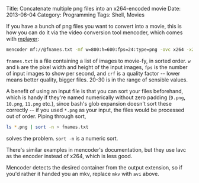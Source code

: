 Title: Concatenate multiple png files into an x264-encoded movie
Date: 2013-06-04
Category: Programming
Tags: Shell, Movies

If you have a bunch of png files you want to convert into a movie, this is how you can do it via the video conversion tool mencoder, which comes with [mplayer](http://www.mplayerhq.hu):

```bash
mencoder mf://@fnames.txt -mf w=800:h=600:fps=24:type=png -ovc x264 -x264encopts crf=20 -oac copy -o output.avi
```

`fnames.txt` is a file containing a list of images to movie-fy, in sorted order. `w` and `h` are the pixel width and height of the input images, `fps` is the number of input images to show per second, and `crf` is a quality factor -- lower means better quality, bigger files. 20-30 is in the range of sensible values.

A benefit of using an input file is that you can sort your files beforehand, which is handy if they're named numerically without zero padding (`9.png`, `10.png`, `11.png` etc.), since bash's glob expansion doesn't sort these correctly -- if you used `*.png` as your input, the files would be processed out of order. Piping through sort,

```bash
ls *.png | sort -n > fnames.txt
```

solves the problem. `sort -n` is a numeric sort.

There's similar examples in mencoder's documentation, but they use lavc as the encoder instead of x264, which is less good.

Mencoder detects the desired container from the output extension, so if you'd rather it handed you an mkv, replace `mkv` with `avi` above.
